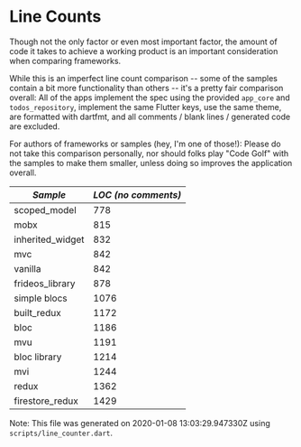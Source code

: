 # Line Counts

Though not the only factor or even most important factor, the amount of code it
takes to achieve a working product is an important consideration when comparing
frameworks.

While this is an imperfect line count comparison -- some of the samples contain
a bit more functionality than others -- it's a pretty fair comparison overall:
All of the apps implement the spec using the provided `app_core` and
`todos_repository`, implement the same Flutter keys, use the same theme, are
formatted with dartfmt, and all comments / blank lines / generated code are
excluded.

For authors of frameworks or samples (hey, I'm one of those!): Please do not 
take this comparison personally, nor should folks play "Code Golf" with the
samples to make them smaller, unless doing so improves the application overall.  
  
| *Sample* | *LOC (no comments)* |
|--------|-------------------|
| scoped_model | 778 |
| mobx | 815 |
| inherited_widget | 832 |
| mvc | 842 |
| vanilla | 842 |
| frideos_library | 878 |
| simple blocs | 1076 |
| built_redux | 1172 |
| bloc | 1186 |
| mvu | 1191 |
| bloc library | 1214 |
| mvi | 1244 |
| redux | 1362 |
| firestore_redux | 1429 |

Note: This file was generated on 2020-01-08 13:03:29.947330Z using `scripts/line_counter.dart`.  

